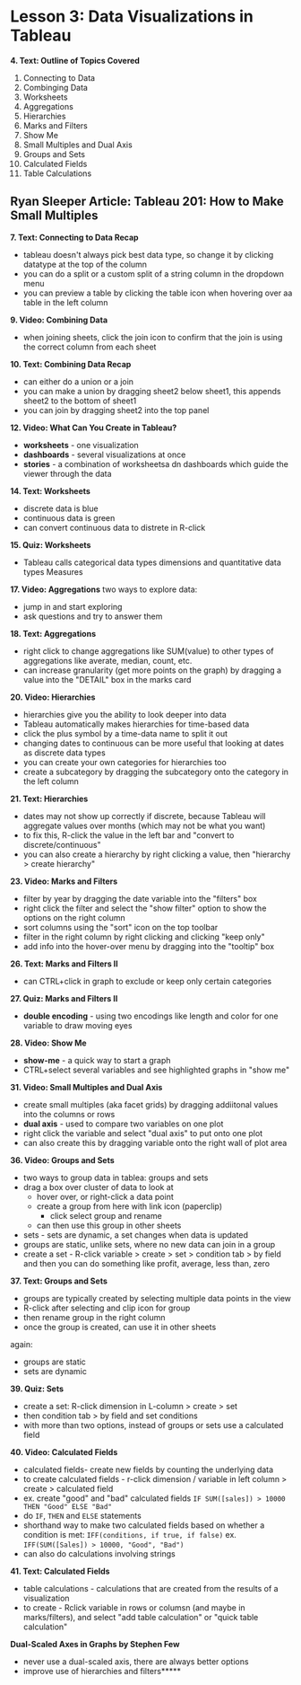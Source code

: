 # Lesson 3: Data Visualizations in Tableau

**4. Text: Outline of Topics Covered**
1. Connecting to Data
2. Combinging Data
3. Worksheets
4. Aggregations
5. Hierarchies
6. Marks and Filters
7. Show Me
8. Small Multiples and Dual Axis
9. Groups and Sets
10. Calculated Fields
11. Table Calculations

**Ryan Sleeper Article: Tableau 201: How to Make Small Multiples**
- 

**7. Text: Connecting to Data Recap**
- tableau doesn't always pick best data type, so change it by clicking datatype at the top of the column
- you can do a split or a custom split of a string column in the dropdown menu
- you can preview a table by clicking the table icon when hovering over aa table in the left column

**9. Video: Combining Data**
- when joining sheets, click the join icon to confirm that the join is using the correct column from each sheet

**10. Text: Combining Data Recap**
- can either do a union or a join
- you can make a union by dragging sheet2 below sheet1, this appends sheet2 to the bottom of sheet1
- you can join by dragging sheet2 into the top panel

**12. Video: What Can You Create in Tableau?**
- **worksheets** - one visualization
- **dashboards** - several visualizations at once
- **stories** - a combination of worksheetsa dn dashboards which guide the viewer through the data

**14. Text: Worksheets**
- discrete data is blue
- continuous data is green
- can convert continuous data to distrete in R-click

**15. Quiz: Worksheets**
- Tableau calls categorical data types dimensions and quantitative data types Measures

**17. Video: Aggregations**
two ways to explore data:
- jump in and start exploring
- ask questions and try to answer them

**18. Text: Aggregations**
- right click to change aggregations like SUM(value) to other types of aggregations like averate, median, count, etc.
- can increase granularity (get more points on the graph) by dragging a value into the "DETAIL" box in the marks card

**20. Video: Hierarchies**
- hierarchies give you the ability to look deeper into data
- Tableau automatically makes hierarchies for time-based data
- click the plus symbol by a time-data name to split it out
- changing dates to continuous can be more useful that looking at dates as discrete data types
- you can create your own categories for hierarchies too
- create a subcategory by dragging the subcategory onto the category in the left column

**21. Text: Hierarchies**
- dates may not show up correctly if discrete, because Tableau will aggregate values over months (which may not be what you want)
- to fix this, R-click the value in the left bar and "convert to discrete/continuous"
- you can also create a hierarchy by right clicking a value, then "hierarchy > create hierarchy"

**23. Video: Marks and Filters**
- filter by year by dragging the date variable into the "filters" box
- right click the filter and select the "show filter" option to show the options on the right column
- sort columns using the "sort" icon on the top toolbar
- filter in the right column by right clicking and clicking "keep only"
- add info into the hover-over menu by dragging into the "tooltip" box

**26. Text: Marks and Filters II**
- can CTRL+click in graph to exclude or keep only certain categories

**27. Quiz: Marks and Filters II**
- **double encoding** - using two encodings like length and color for one variable to draw moving eyes

**28. Video: Show Me**
- **show-me** - a quick way to start a graph
- CTRL+select several variables and see highlighted graphs in "show me"

**31. Video: Small Multiples and Dual Axis**
- create small multiples (aka facet grids) by dragging addiitonal values into the columns or rows
- **dual axis** - used to compare two variables on one plot
- right click the variable and select "dual axis" to put onto one plot
- can also create this by dragging variable onto the right wall of plot area

**36. Video: Groups and Sets**
- two ways to group data in tablea: groups and sets
- drag a box over cluster of data to look at
  - hover over, or right-click a data point
  - create a group from here with link icon (paperclip)
    - click select group and rename
  - can then use this group in other sheets
- sets - sets are dynamic, a set changes when data is updated
- groups are static, unlike sets, where no new data can join in a group
- create a set - R-click variable > create > set > condition tab > by field and then you can do something like profit, average, less than, zero


**37. Text: Groups and Sets**
- groups are typically created by selecting multiple data points in the view
- R-click after selecting and clip icon for group
- then rename group in the right column
- once the group is created, can use it in other sheets

again:
- groups are static
- sets are dynamic

**39. Quiz: Sets**
- create a set: R-click dimension in L-column > create > set
- then condition tab > by field and set conditions
- with more than two options, instead of groups or sets use a calculated field

**40. Video: Calculated Fields**
- calculated fields- create new fields by counting the underlying data
- to create calculated fields - r-click dimension / variable in left column > create > calculated field
- ex. create "good" and "bad" calculated fields
`IF SUM([sales]) > 10000 THEN "Good" ELSE "Bad"`
- do `IF`, `THEN` and `ELSE` statements
- shorthand way to make two calculated fields based on whether a condition is met:
`IFF(conditions, if true, if false)`
ex.
`IFF(SUM([Sales]) > 10000, "Good", "Bad")`
- can also do calculations involving strings

**41. Text: Calculated Fields**
- table calculations - calculations that are created from the results of a visualization
- to create - Rclick variable in rows or columsn (and maybe in marks/filters), and select "add table calculation" or "quick table calculation"

**Dual-Scaled Axes in Graphs by Stephen Few**
- never use a dual-scaled axis, there are always better options
- improve use of hierarchies and filters*****
